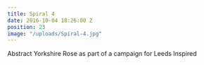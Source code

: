 ```yaml
---
title: Spiral 4
date: 2016-10-04 18:26:00 Z
position: 23
image: "/uploads/Spiral-4.jpg"
---
```


Abstract Yorkshire Rose as part of a campaign for Leeds Inspired